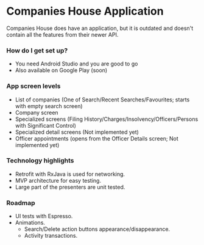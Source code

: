 # Companies House Application #

Companies House does have an application, but it is outdated and doesn't contain all the features from their newer API.

### How do I get set up? ###

* You need Android Studio and you are good to go
* Also available on Google Play (soon)

### App screen levels ###

* List of companies (One of Search/Recent Searches/Favourites; starts with empty search screen)
* Company screen
* Specialized screens (Filing History/Charges/Insolvency/Officers/Persons with Significant Control)
* Specialized detail screens (Not implemented yet)
* Officer appointments (opens from the Officer Details screen; Not implemented yet)

### Technology highlights ###

* Retrofit with RxJava is used for networking.
* MVP architecture for easy testing.
* Large part of the presenters are unit tested.

### Roadmap ###

* UI tests with Espresso.
* Animations.
    * Search/Delete action buttons appearance/disappearance.
    * Activity transactions.